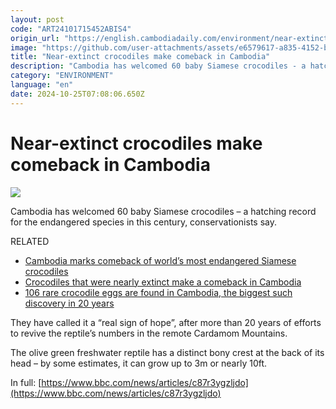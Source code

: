 ```yaml
---
layout: post
code: "ART24101715452ABIS4"
origin_url: "https://english.cambodiadaily.com/environment/near-extinct-crocodiles-make-comeback-in-cambodia-188648/"
image: "https://github.com/user-attachments/assets/e6579617-a835-4152-b8ca-7fb6ab9694dd"
title: "Near-extinct crocodiles make comeback in Cambodia"
description: "Cambodia has welcomed 60 baby Siamese crocodiles - a hatching record for the endangered species in this century, conservationists say."
category: "ENVIRONMENT"
language: "en"
date: 2024-10-25T07:08:06.650Z
---
```


# Near-extinct crocodiles make comeback in Cambodia

 ![](https://github.com/user-attachments/assets/ccdb3ce5-b4ef-4e85-9bb2-62509779c868)

Cambodia has welcomed 60 baby Siamese crocodiles – a hatching record for the endangered species in this century, conservationists say.

RELATED

*   [Cambodia marks comeback of world’s most endangered Siamese crocodiles](https://www.independent.co.uk/climate-change/news/siamese-crocodiles-cambodia-conservation-b2581904.html)
*   [Crocodiles that were nearly extinct make a comeback in Cambodia](https://edition.cnn.com/2024/07/18/science/siamese-crocodile-hatching-scli-intl-scn/index.html)
*   [106 rare crocodile eggs are found in Cambodia, the biggest such discovery in 20 years](https://apnews.com/article/cambodia-siamese-crocodiles-cardamom-national-park-1b1e687b217b9f94d2434bd1ee295ddc)

They have called it a “real sign of hope”, after more than 20 years of efforts to revive the reptile’s numbers in the remote Cardamom Mountains.

The olive green freshwater reptile has a distinct bony crest at the back of its head – by some estimates, it can grow up to 3m or nearly 10ft.

In full: [https://www.bbc.com/news/articles/c87r3ygzljdo](https://www.bbc.com/news/articles/c87r3ygzljdo)